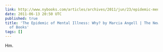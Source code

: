 ```yaml
---
link: http://www.nybooks.com/articles/archives/2011/jun/23/epidemic-mental-illness-why/?pagination=false
date: 2011-06-13 20:50 UTC
published: true
title: 'The Epidemic of Mental Illness: Why? by Marcia Angell | The New York Review
  of Books'
tags: []
---
```


Hm.
